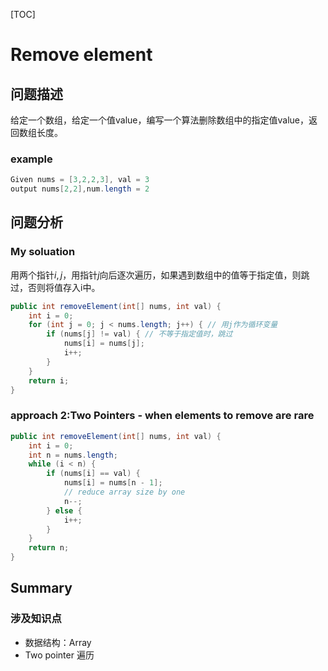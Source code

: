 [TOC]

# Remove element

## 问题描述

给定一个数组，给定一个值value，编写一个算法删除数组中的指定值value，返回数组长度。

### example

```java
Given nums = [3,2,2,3], val = 3
output nums[2,2],num.length = 2
```

## 问题分析

### My soluation

用两个指针$i,j$，用指针$j$向后逐次遍历，如果遇到数组中的值等于指定值，则跳过，否则将值存入i中。

```java
public int removeElement(int[] nums, int val) {
    int i = 0;
    for (int j = 0; j < nums.length; j++) { // 用j作为循环变量
        if (nums[j] != val) { // 不等于指定值时，跳过
            nums[i] = nums[j];
            i++;
        }
    }
    return i;
}
```

### approach 2:Two Pointers - when elements to remove are rare

```java
public int removeElement(int[] nums, int val) {
    int i = 0;
    int n = nums.length;
    while (i < n) {
        if (nums[i] == val) {
            nums[i] = nums[n - 1];
            // reduce array size by one
            n--;
        } else {
            i++;
        }
    }
    return n;
}
```

## Summary

### 涉及知识点

- 数据结构：Array
- Two pointer 遍历